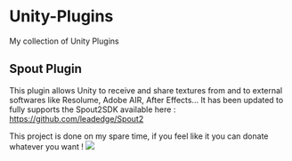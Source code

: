Unity-Plugins
=============

My collection of Unity Plugins

## Spout Plugin
This plugin allows Unity to receive and share textures from and to external softwares like Resolume, Adobe AIR, After Effects...
It has been updated to fully supports the Spout2SDK available here : https://github.com/leadedge/Spout2

This project is done on my spare time, if you feel like it you can donate whatever you want !
<a href="https://www.paypal.com/cgi-bin/webscr?cmd=_donations&business=bkuperberg%40hotmail%2ecom&lc=US&item_name=Ben%20Kuper&item_number=open_paypal_donate&currency_code=EUR&bn=PP%2dDonationsBF%3abtn_donate_LG%2egif%3aNonHosted"><img src="https://www.paypalobjects.com/en_US/i/btn/btn_donate_LG.gif" /></a>
